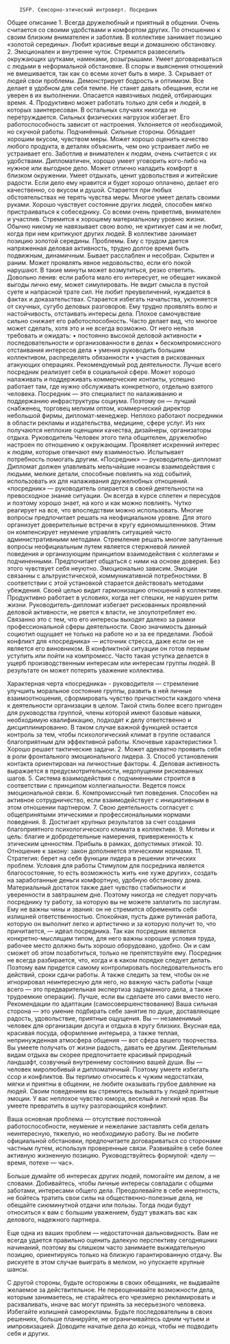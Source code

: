         ISFP. Сенсорно-этический интроверт. Посредник
Общее описание
    1. Всегда дружелюбный и приятный в общении. Очень считается со своими удобствами и комфортом других. По отношению к своим близким внимателен и заботлив. В коллективе занимает позицию «золотой середины». Любит красивые вещи и домашнюю обстановку. 
    2. Эмоционален и внутренне чуток. Стремится развеселить окружающих шутками, намеками, розыгрышами. Умеет договариваться с людьми в неформальной обстановке. В споры и выяснения отношений не вмешивается, так как со всеми хочет быть в мире. 
    3. Скрывает от людей свои проблемы. Демонстрирует бодрость и оптимизм. Все делает в удобном для себя темпе. Не станет давать обещания, если не уверен в их выполнении. Опасается навязчивых людей, отбирающих время. 
    4. Продуктивно может работать только для себя и людей, в которых заинтересован. В остальных случаях никогда не перетруждается. Сильных физических нагрузок избегает. Его работоспособность зависит от настроения. Уклоняется от необходимой, но скучной работы.
Подчинённый.
Сильные стороны.
Обладает хорошим вкусом, чувством меры. Может хорошо оценить качество любого продукта, в деталях объяснить, чем оно устраивает либо не устраивает его. Заботлив и внимателен к людям, очень считается с их удобствами. Дипломатичен, хорошо умеет уговорить кого-либо на нужное или выгодное дело. Может отлично наладить комфорт в близком окружении. Умеет отдыхать, ценит удовольствия и житейские радости. Если дело ему нравится и будет хорошо оплачено, делает его качественно, со вкусом и душой. Старается при любых обстоятельствах не терять чувства меры. Многое умеет делать своими руками. Хорошо чувствует состояние других людей, способен мягко пристраиваться к собеседнику. Со всеми очень приветлив, внимателен и участлив. Стремится к хорошему материальному уровню жизни. Обычно никому не навязывает свою волю, не критикует сам и не любит, когда при нем критикуют других людей. В коллективе занимает позицию золотой середины. 
Проблемы. 
Ему с трудом дается напряженная деловая активность, трудно долгое время быть подвижным, динамичным. Бывает расслаблен и несобран. Скрытен и раним. Может проявлять явное недовольство, если его покой нарушают. В такие минуты может возмутиться, резко ответить. Довольно ленив: если работа мало его интересует, не обещает никакой выгоды лично ему, может симулировать. Не видит смысла в пустой суете и напрасной трате сил. Не любит преувеличений, нуждается в фактах и доказательствах. Старается избегать начальства, уклоняется от скучных, сугубо деловых разговоров. Ему трудно проявлять волю и настойчивость, отстаивать интересы дела. Плохое самочувствие сильно снижает его работоспособность. Часто делает вид, что многое может сделать, хотя это и не всегда возможно. 
От него нельзя требовать и ожидать: 
    • постоянно высокой деловой активности 
    • последовательности и организованности в делах 
    • бескомпромиссного отстаивания интересов дела 
    • умения руководить большим коллективом, распределять обязанности 
    • участия в рискованных атакующих операциях.
Рекомендуемый род деятельности. 
Лучше всего посредник реализует себя в социальной сфере. Может хорошо налаживать и поддерживать коммерческие контакты, успешно работает там, где нужно обслуживать конкретного, отдельно взятого человека. Посредник — это специалист по налаживанию и поддержанию инфраструктуры социума. Поэтому он — лучший снабженец, торговец мелким оптом, коммерческий директор небольшой фирмы, дипломат-менеджер. Неплохо работают посредники в области рекламы и издательства, медицине, сфере услуг. Из них получаются неплохие оценщики качества, дизайнеры, организаторы отдыха. 
Руководитель
Человек этого типа общителен, дружелюбно настроен по отношению к окружающим. Проявляет искренний интерес к людям, которые отвечают ему взаимностью. Испытывает потребность помогать другим. 
«Посредник» — руководитель-дипломат 
Дипломат должен улавливать мельчайшие нюансы взаимодействия с людьми, мелкие детали, способные повлиять на ход событий, использовать их для налаживания дружелюбных отношений. «посредник» — руководитель опирается в своей деятельности на превосходное знание ситуации. Он всегда в курсе сплетен и пересудов и поэтому хорошо знает, на кого и как можно повлиять. Чутко реагирует на все, что впоследствии можно использовать. Многие вопросы предпочитает решать на неофициальном уровне. Для этого организует доверительные встречи в кругу единомышленников. Этим он компенсирует неумение управлять ситуацией чисто административными методами. Стремление решать многие запутанные вопросы неофициальным путем является стержневой линией поведения и организующим принципом взаимодействия с коллегами и подчиненными. Предпочитает общаться с ними на основе доверия. Без этого чувствует себя неуютно. Эмоционально зависим. Эмоции связанны с альтруистической, коммуникативной потребностями. В соответствии с этой установкой старается действовать методами убеждения. Своей целью видит гармонизацию отношений в коллективе. 
Продуктивно работает в условиях, когда нет спешки, не нарушен ритм жизни. Руководитель-дипломат избегает рискованных проявлений деловой активности, не рвется к власти, не злоупотребляет ею. Связанно это с тем, что его интересы выходят далеко за рамки профессиональной сферы деятельности. Свою значимость данный социотип ощущает не только на работе но и за ее пределами. Любой конфликт для «посредника» — источник стресса, даже если он не является его виновником. В конфликтной ситуации он готов первым уступить или пойти на компромисс. Часто такая уступка делается в ущерб производственным интересам или интересам группы людей. В результате он может потерять уважение коллектива. 

Характерная черта «посредника» - руководителя — стремление улучшить моральное состояние группы, развить в ней личные взаимоотношения, сформировать чувство причастности каждого члена к деятельности организации в целом. Такой стиль более всего пригоден для руководства группой, члены которой имеют базовые навыки, необходимую квалификацию, подходят к делу ответственно и дисциплинированно. В таком случае важной функцией остается контроль за тем, чтобы психологический климат в группе оставался благоприятным для эффективной работы. 
Ключевые характеристики 
    1. Хорошо решает тактические задачи. 
    2. Может адекватно проявить себя в роли фронтального эмоционального лидера. 
    3. Способ установления контакта ориентирован на личностные факторы. 
    4. Деловая активность выражается в предусмотрительности, недопущении рискованных шагов. 
    5. Система взаимодействия с подчиненными строится в соответствии с принципом коллегиальности. Ведется поиск эмоциональной связи. 
    6. Компромиссный тип поведения. Способен на активное сотрудничество, если взаимодействует с инициативным в этом отношении партнером. 
    7. Свою деятельность согласует с общепринятыми этическими и профессиональными нормами поведения. 
    8. Достигает крупных результатов за счет создания благоприятного психологического климата в коллективе. 
    9. Мотивы и цель: благие и добродетельные намерения, приверженность к этическим ценностям. Прибыль в рамках, допустимых этикой. 
    10. Отношение к закону: закон дополняется этическими нормами. 
    11. Стратегия: берет на себя функции лидера в решении этических проблем.
Условия для работы
Стимулом для посредника является благосостояние, то есть возможность жить «не хуже других», создать на заработанные деньги комфортную, удобную обстановку дома. Материальный достаток также дает чувство стабильности и уверенности в завтрашнем дне. Поэтому никогда не следует поручать посреднику ту работу, за которую вы не можете заплатить по заслугам. Ему не важны чины и звания: он не стремится обременять себя излишней ответственностью. Спокойная, пусть даже рутинная работа, которую он выполнит легко и артистично и за которую получит то, что причитается, — идеал посредника. Так как посредник является конкретно-мыслящим типом, для него важны хорошие условия труда, рабочее место должно быть хорошо оборудовано, удобно. Он и сам сможет об этом позаботиться, только не препятствуйте ему. Посредник не всегда разбирается, что, когда и в каком порядке следует делать. Поэтому вам придется самому контролировать последовательность его действий, сроки сдачи работы. А также следить за тем, чтобы он не игнорировал неинтересную для него, но важную часть работы (чаще всего — это предварительная экспертиза задуманного дела, а также трудоемкие операции). Лучше, если вы сделаете это сами вместо него. 
Рекомендации по адаптации (самосовершенствованию)
Ваша сильная сторона — это умение подбирать себе занятие по душе, доставляющее радость, удовольствие, приятные ощущения. Вы — незаменимый человек для организации досуга и отдыха в кругу близких. Вкусная еда, красивая посуда, оформление интерьера, а также теплая, непринужденная атмосфера общения — вот сфера вашего творчества. Вы умеете получать от жизни радость, давать ее другим. Деятельным видам отдыха вы скорее предпочитаете красивый природный ландшафт, созвучный внутреннему состоянию вашей души. 
Вы — человек миролюбивый и дипломатичный. Поэтому умеете избегать ссор и конфликтов. Вы терпимо относитесь к чужим недостаткам, мягки и приятны в общении, не любите оказывать грубое давление на людей. Своим поведением вы стремитесь вызывать у людей приятные эмоции. У вас неплохое чувство юмора, веселый и легкий нрав. Вы умеете превратить в шутку разгорающийся конфликт. 

Ваша основная проблема — отсутствие постоянной работоспособности, неумение и нежелание заставлять себя делать неинтересную, тяжелую, но необходимую работу. Вы не любите официальной обстановки, предпочитаете договариваться со сторонами частным путем, используя проверенные связи. Развивайте в себе более активную жизненную позицию. Руководствуйтесь формулой: «делу — время, потехе — час». 

Больше думайте об интересах других людей, помогайте им делом, а не словами. Добивайтесь, чтобы личные интересы совпадали с общими заботами, интересами общего дела. Преодолевайте в себе инертность, не бойтесь тратить свои силы на общественно-полезные дела, не обещайте сиюминутной отдачи или пользы. Тогда люди будут относиться к вам с большим уважением, будут уважать вас как делового, надежного партнера. 

Еще одна из ваших проблем — недостаточная дальновидность. Вам не всегда удается правильно оценить далекую перспективу сегодняшних начинаний, поэтому вы слишком часто занимаете выжидательную позицию, ориентируясь только на близкую гарантированную отдачу. Вы рискуете в этом случае выиграть в мелком, но упускаете крупные шансы. 

С другой стороны, будьте осторожны в своих обещаниях, не выдавайте желаемое за действительное. Не переоценивайте возможности дела, которым занимаетесь, не старайтесь его чрезмерно рекламировать и расхваливать, иначе вас могут принять за несерьезного человека. Избегайте излишней саморекламы. Будьте последовательны в своих решениях, больше планируйте, не ограничивайтесь одним чутьем и импровизацией. Доводите начатые дела до конца, чтобы не подводить себя и других. 

